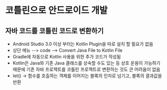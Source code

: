 # 코틀린으로 안드로이드 개발

## 자바 코드를 코틀린 코드로 변환하기
- Android Studio 3.0 이상 부터는 Kotlin Plugin을 따로 설치 할 필요가 없음
- 상단 메뉴 --> code --> Convert Java File to Kotlin File
- Gradle에 자동으로 Kotlin 사용을 위한 추가 코드가 작성됨
- Kotlin은 Java와 기존 Java 클래스를 상속할 수도 있는 등 상호 운용이 가능하기 때문에 기존 자바 프로젝트를 코틀린 프로젝트로 변환하는 것도 큰 어려움이 없음
- let() -> 함수를 호출하는 객체를 이어지는 블록의 인자로 넘기고, 블록의 결과값을 반환